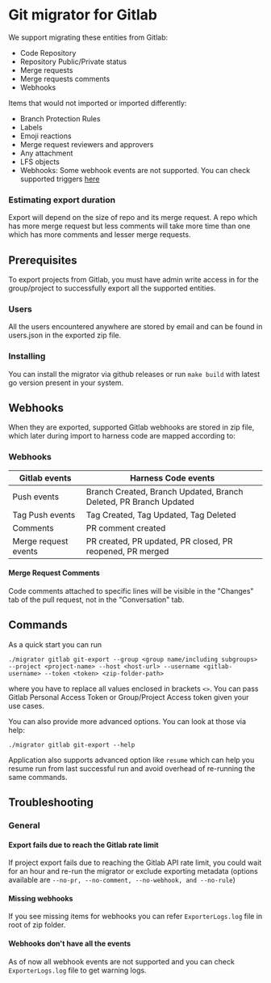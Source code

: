 # Git migrator for Gitlab
We support migrating these entities from Gitlab:
- Code Repository
- Repository Public/Private status
- Merge requests
- Merge requests comments
- Webhooks

Items that would not imported or imported differently:
- Branch Protection Rules
- Labels
- Emoji reactions
- Merge request reviewers and approvers
- Any attachment
- LFS objects
- Webhooks: Some webhook events are not supported. You can check supported triggers [here](https://apidocs.harness.io/tag/webhook#operation/createWebhook)

### Estimating export duration
Export will depend on the size of repo and its merge request. A repo which has more merge request but less comments will take more time than one which has more comments and lesser merge requests.

## Prerequisites
To export projects from Gitlab, you must have admin write access in for the group/project to successfully export all the supported entities. 

### Users
All the users encountered anywhere are stored by email and can be found in users.json in the exported zip file.

### Installing
You can install the migrator via github releases or run `make build` with latest go version present in your system.

## Webhooks
When they are exported, supported Gitlab webhooks are stored in zip file, which later during import to harness code are mapped according to:

### Webhooks
| Gitlab events | Harness Code events
|---|---|
| Push events |	Branch Created, Branch Updated, Branch Deleted, PR Branch Updated |
| Tag Push events |	Tag Created, Tag Updated, Tag Deleted |
| Comments | PR comment created |
| Merge request events	| PR created, PR updated, PR closed, PR reopened, PR merged  |

#### Merge Request Comments
Code comments attached to specific lines will be visible in the "Changes" tab of the pull request, not in the "Conversation" tab.

## Commands 
As a quick start you can run 
```
./migrator gitlab git-export --group <group name/including subgroups> --project <project-name> --host <host-url> --username <gitlab-username> --token <token> <zip-folder-path> 
```
where you have to replace all values enclosed in brackets `<>`. You can pass Gitlab Personal Access Token or Group/Project Access token given your use cases.

You can also provide more advanced options. You can look at those via help: 
```
./migrator gitlab git-export --help
```

Application also supports advanced option like `resume` which can help you resume run from last successful run and avoid overhead of re-running the same commands.

## Troubleshooting
### General
#### Export fails due to reach the Gitlab rate limit
If project export fails due to reaching the Gitlab API rate limit, you could wait for an hour and re-run the migrator or exclude exporting metadata (options available are `--no-pr, --no-comment, --no-webhook, and --no-rule`)


#### Missing webhooks
If you see missing items for webhooks you can refer `ExporterLogs.log` file in root of zip folder.

#### Webhooks don't have all the events
As of now all webhook events are not supported and you can check `ExporterLogs.log` file to get warning logs. 